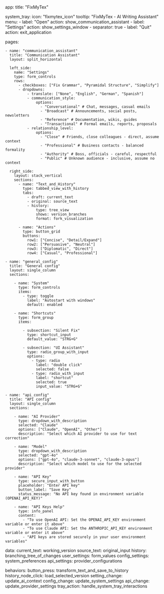 app:
  title: "FixMyTex"
  
  system_tray:
    icon: "fixmytex_icon"
    tooltip: "FixMyTex - AI Writing Assistant"
    menu:
      - label: "Open"
        action: show_communication_assistant
      - label: "Settings"
        action: show_settings_window
      - separator: true
      - label: "Quit"
        action: exit_application
  
  pages:
    
    - name: "communication_assistant"
      title: "Communication Assistant"
      layout: split_horizontal
      
      left_side:
        name: "Settings"
        type: form_controls
        rows:
          - checkboxes: ["Fix Grammar", "Pyramidal Structure", "Simplify"]
          - dropdowns: 
              - translate: ["None", "English", "German", "Spanish"]
              - communication_style: 
                  options:
                    - "Conversational" # Chat, messages, casual emails
                    - "Broadcast" # Announcements, social posts, newsletters  
                    - "Reference" # Documentation, wikis, guides
                    - "Transactional" # Formal emails, reports, proposals
              - relationship_level:
                  options:
                    - "Close" # Friends, close colleagues - direct, assume context
                    - "Professional" # Business contacts - balanced formality
                    - "Authority" # Boss, officials - careful, respectful  
                    - "Public" # Unknown audience - inclusive, assume no context
        
      right_side:
        layout: stack_vertical
        sections:
          - name: "Text_and_History"
            type: tabbed_view_with_history
            tabs:
              - draft: current_text
              - original: source_text
              - history: 
                  type: tree_view
                  shows: version_branches
                  format: fork_visualization
          
          - name: "Actions" 
            type: button_grid
            buttons:
              row1: ["Concise", "Detail/Expand"]
              row2: ["Persuasive", "Neutral"] 
              row3: ["Diplomatic", "Direct"]
              row4: ["Casual", "Professional"]
    
    - name: "general_config"
      title: "General config"
      layout: single_column
      sections:
        
        - name: "System"
          type: form_controls
          items:
            - type: toggle
              label: "Autostart with windows"
              default: enabled
        
        - name: "Shortcuts"
          type: form_group
          items:
            
            - subsection: "Silent Fix"
              type: shortcut_input
              default_value: "STRG+G"
            
            - subsection: "UI Assistant"
              type: radio_group_with_input
              options:
                - type: radio
                  label: "double click"
                  selected: false
                - type: radio_with_input
                  label: "shortcut"
                  selected: true
                  input_value: "STRG+G"

    - name: "api_config"
      title: "API config"
      layout: single_column
      sections:
        
        - name: "AI Provider"
          type: dropdown_with_description
          selected: "Claude"
          options: ["Claude", "OpenAI", "Other"]
          description: "Select which AI provider to use for text correction"
        
        - name: "Model"
          type: dropdown_with_description
          selected: "gpt-4o"
          options: ["gpt-4o", "claude-3-sonnet", "claude-3-opus"]
          description: "Select which model to use for the selected provider"
        
        - name: "API Key"
          type: secure_input_with_button
          placeholder: "Enter API key"
          button_label: "Save Key"
          status_message: "No API key found in environment variable (OPENAI_API_KEY)"
        
        - name: "API Keys Help"
          type: info_panel
          content:
            - "To use OpenAI API: Set the OPENAI_API_KEY environment variable or enter it above"
            - "To use Claude API: Set the ANTHROPIC_API_KEY environment variable or enter it above"
            - "API keys are stored securely in your user environment variables"

data:
  current_text: working_version
  source_text: original_input
  history: branching_tree_of_changes
  user_settings: form_values
  config_settings: system_preferences
  api_settings: provider_configurations

behaviors:
  button_press: transform_text_and_save_to_history
  history_node_click: load_selected_version
  setting_change: update_ai_context
  config_change: update_system_settings
  api_change: update_provider_settings
  tray_action: handle_system_tray_interactions